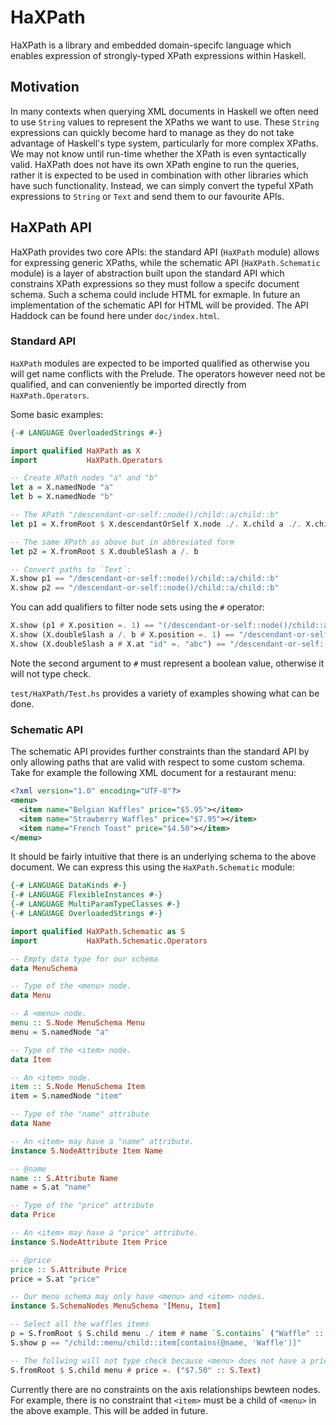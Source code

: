 # HaXPath
HaXPath is a library and embedded domain-specifc language which enables expression of strongly-typed XPath expressions
within Haskell.

## Motivation
In many contexts when querying XML documents in Haskell we often need to use `String` values to represent the
XPaths we want to use. These `String` expressions can quickly become hard to manage as they do not take advantage of
Haskell's type system, particularly for more complex XPaths. We may not know until run-time whether the XPath is even
syntactically valid. HaXPath does not have its own XPath engine to run the queries, rather it is expected to be used
in combination with other libraries which have such functionality. Instead, we can simply convert the typeful XPath
expressions to `String` or `Text` and send them to our favourite APIs.

## HaXPath API
HaXPath provides two core APIs: the standard API (`HaXPath` module) allows for expressing generic XPaths, while
the schematic API (`HaXPath.Schematic` module) is a layer of abstraction built upon the standard API which constrains
XPath expressions so they must follow a specifc document schema. Such a schema could include HTML for exmaple. In
future an implementation of the schematic API for HTML will be provided. The API Haddock can be found here under
`doc/index.html`. 

### Standard API
`HaXPath` modules are expected to be imported qualified as otherwise you will get name conflicts with the Prelude. The
operators however need not be qualified, and can conveniently be imported directly from `HaXPath.Operators`.

Some basic examples:

```haskell
{-# LANGUAGE OverloadedStrings #-}

import qualified HaXPath as X
import           HaXPath.Operators

-- Create XPath nodes "a" and "b"
let a = X.namedNode "a"
let b = X.namedNode "b"

-- The XPath "/descendant-or-self::node()/child::a/child::b"
let p1 = X.fromRoot $ X.descendantOrSelf X.node ./. X.child a ./. X.child b

-- The same XPath as above but in abbreviated form
let p2 = X.fromRoot $ X.doubleSlash a /. b

-- Convert paths to `Text`:
X.show p1 == "/descendant-or-self::node()/child::a/child::b"
X.show p2 == "/descendant-or-self::node()/child::a/child::b"
```

You can add qualifiers to filter node sets using the `#` operator:

```haskell
X.show (p1 # X.position =. 1) == "(/descendant-or-self::node()/child::a/child::b)[position() = 1]"
X.show (X.doubleSlash a /. b # X.position =. 1) == "/descendant-or-self::node()/child::a/child::b[position() = 1]"
X.show (X.doubleSlash a # X.at "id" =. "abc") == "/descendant-or-self::node()/child::a[@id = 'abc']"
```

Note the second argument to `#` must represent a boolean value, otherwise it will not type check.

`test/HaXPath/Test.hs` provides a variety of examples showing what can be done.

### Schematic API
The schematic API provides further constraints than the standard API by only allowing paths that are valid with respect
to some custom schema. Take for example the following XML document for a restaurant menu:

```xml
<?xml version="1.0" encoding="UTF-8"?>
<menu>
  <item name="Belgian Waffles" price="$5.95"></item>
  <item name="Strawberry Waffles" price="$7.95"></item>
  <item name="French Toast" price="$4.50"></item>
</menu>
```
It should be fairly intuitive that there is an underlying schema to the above document. We can express this using the
`HaXPath.Schematic` module:

```haskell
{-# LANGUAGE DataKinds #-}
{-# LANGUAGE FlexibleInstances #-}
{-# LANGUAGE MultiParamTypeClasses #-}
{-# LANGUAGE OverloadedStrings #-}

import qualified HaXPath.Schematic as S
import           HaXPath.Schematic.Operators

-- Empty data type for our schema
data MenuSchema

-- Type of the <menu> node.
data Menu

-- A <menu> node.
menu :: S.Node MenuSchema Menu
menu = S.namedNode "a"

-- Type of the <item> node.
data Item

-- An <item> node.
item :: S.Node MenuSchema Item
item = S.namedNode "item"

-- Type of the "name" attribute
data Name

-- An <item> may have a "name" attribute.
instance S.NodeAttribute Item Name

-- @name
name :: S.Attribute Name
name = S.at "name"

-- Type of the "price" attribute
data Price

-- An <item> may have a "price" attribute.
instance S.NodeAttribute Item Price

-- @price
price :: S.Attribute Price
price = S.at "price"

-- Our menu schema may only have <menu> and <item> nodes.
instance S.SchemaNodes MenuSchema '[Menu, Item]

-- Select all the waffles items
p = S.fromRoot $ S.child menu ./ item # name `S.contains` ("Waffle" :: S.Text)
S.show p == "/child::menu/child::item[contains(@name, 'Waffle')]"

-- The follwing will not type check because <menu> does not have a price
S.fromRoot $ S.child menu # price =. ("$7.50" :: S.Text)
```

Currently there are no constraints on the axis relationships bewteen nodes. For example, there is no constraint that
`<item>` must be a child of `<menu>` in the above example. This will be added in future.
